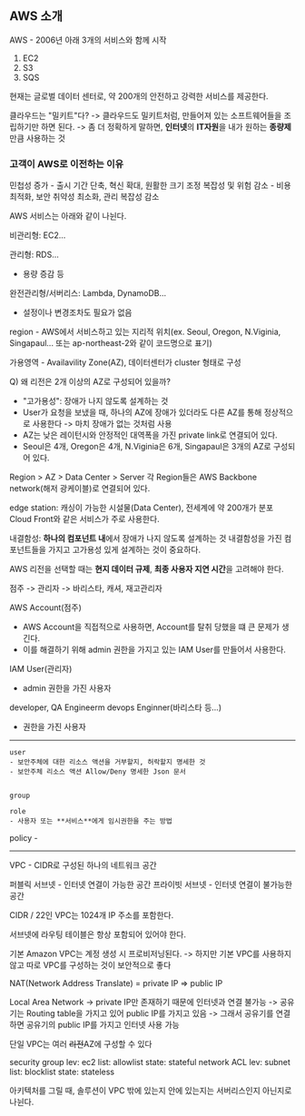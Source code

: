 ## AWS 소개

AWS - 2006년 아래 3개의 서비스와 함께 시작

1. EC2
2. S3
3. SQS

현재는 글로벌 데이터 센터로, 약 200개의 안전하고 강력한 서비스를 제공한다.

클라우드는 "밀키트"다?
-> 클라우드도 밀키트처럼, 만들어져 있는 소프트웨어들을 조립하기만 하면 된다.
-> 좀 더 정확하게 말하면, **인터넷**의 **IT자원**을 내가 원하는 **종량제**만큼 사용하는 것

### 고객이 AWS로 이전하는 이유

민첩성 증가 - 출시 기간 단축, 혁신 확대, 원활한 크기 조정
복잡성 및 위험 감소 - 비용 최적화, 보안 취약성 최소화, 관리 복잡성 감소

AWS 서비스는 아래와 같이 나뉜다.

비관리형: EC2...

관리형: RDS...

- 용량 증감 등

완전관리형/서버리스: Lambda, DynamoDB...

- 설정이나 변경조차도 필요가 없음

region - AWS에서 서비스하고 있는 지리적 위치(ex. Seoul, Oregon, N.Viginia, Singapaul... 또는 ap-northeast-2와 같이 코드명으로 표기)

가용영역 - Availavility Zone(AZ), 데이터센터가 cluster 형태로 구성

Q) 왜 리전은 2개 이상의 AZ로 구성되어 있을까?

- "고가용성": 장애가 나지 않도록 설계하는 것
- User가 요청을 보냈을 때, 하나의 AZ에 장애가 있더라도 다른 AZ를 통해 정상적으로 사용한다 -> 마치 장애가 없는 것처럼 사용
- AZ는 낮은 레이턴시와 안정적인 대역폭을 가진 private link로 연결되어 있다.
- Seoul은 4개, Oregon은 4개, N.Viginia은 6개, Singapaul은 3개의 AZ로 구성되어 있다.

Region > AZ > Data Center > Server
각 Region들은 AWS Backbone network(해저 광케이블)로 연결되어 있다.

edge station: 캐싱이 가능한 시설물(Data Center), 전세계에 약 200개가 분포
Cloud Front와 같은 서비스가 주로 사용한다.

내결함성: **하나의 컴포넌트 내**에서 장애가 나지 않도록 설계하는 것
내결함성을 가진 컴포넌트들을 가지고 고가용성 있게 설계하는 것이 중요하다.

AWS 리전을 선택할 때는 **현지 데이터 규제**, **최종 사용자 지연 시간**을 고려해야 한다.

점주 -> 관리자 -> 바리스타, 캐셔, 재고관리자

AWS Account(점주)

- AWS Account을 직접적으로 사용하면, Account를 탈취 당했을 떄 큰 문제가 생긴다.
- 이를 해결하기 위해 admin 권한을 가지고 있는 IAM User를 만들어서 사용한다.

IAM User(관리자)

- admin 권한을 가진 사용자

developer, QA Engineerm devops Enginner(바리스타 등...)

- 권한을 가진 사용자

---

    user
    - 보안주체에 대한 리소스 액션을 거부할지, 허락할지 명세한 것
    - 보안주체 리소스 액션 Allow/Deny 명세한 Json 문서


    group

    role
    - 사용자 또는 **서비스**에게 임시권한을 주는 방법

policy -

---

VPC - CIDR로 구성된 하나의 네트워크 공간

퍼블릭 서브넷 - 인터넷 연결이 가능한 공간
프라이빗 서브넷 - 인터넷 연결이 불가능한 공간

CIDR / 22인 VPC는 1024개 IP 주소를 포함한다.

서브넷에 라우팅 테이블은 항상 포함되어 있어야 한다.

기본 Amazon VPC는 계정 생성 시 프로비저닝된다.
-> 하지만 기본 VPC를 사용하지 않고 따로 VPC를 구성하는 것이 보안적으로 좋다

NAT(Network Address Translate) = private IP => public IP

Local Area Network
-> private IP만 존재하기 때문에 인터넷과 연결 불가능
-> 공유기는 Routing table을 가지고 있어 public IP를 가지고 있음
-> 그래서 공유기를 연결하면 공유기의 public IP를 가지고 인터넷 사용 가능

단일 VPC는 여러 ~~리전~~AZ에 구성할 수 있다

security group
lev: ec2
list: allowlist
state: stateful
network ACL
lev: subnet
list: blocklist
state: stateless

아키텍처를 그릴 때, 솔루션이 VPC 밖에 있는지 안에 있는지는 서버리스인지 아닌지로 나뉜다.
